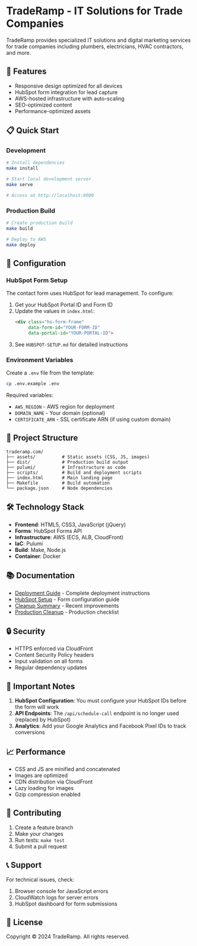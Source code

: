# TradeRamp - IT Solutions for Trade Companies

TradeRamp provides specialized IT solutions and digital marketing services for trade companies including plumbers, electricians, HVAC contractors, and more.

## 🚀 Features

- Responsive design optimized for all devices
- HubSpot form integration for lead capture
- AWS-hosted infrastructure with auto-scaling
- SEO-optimized content
- Performance-optimized assets

## 📋 Quick Start

### Development

```bash
# Install dependencies
make install

# Start local development server
make serve

# Access at http://localhost:8000
```

### Production Build

```bash
# Create production build
make build

# Deploy to AWS
make deploy
```

## 🔧 Configuration

### HubSpot Form Setup

The contact form uses HubSpot for lead management. To configure:

1. Get your HubSpot Portal ID and Form ID
2. Update the values in `index.html`:
   ```html
   <div class="hs-form-frame" 
        data-form-id="YOUR-FORM-ID" 
        data-portal-id="YOUR-PORTAL-ID">
   ```
3. See `HUBSPOT-SETUP.md` for detailed instructions

### Environment Variables

Create a `.env` file from the template:

```bash
cp .env.example .env
```

Required variables:
- `AWS_REGION` - AWS region for deployment
- `DOMAIN_NAME` - Your domain (optional)
- `CERTIFICATE_ARN` - SSL certificate ARN (if using custom domain)

## 📁 Project Structure

```
traderamp.com/
├── assets/          # Static assets (CSS, JS, images)
├── dist/            # Production build output
├── pulumi/          # Infrastructure as code
├── scripts/         # Build and deployment scripts
├── index.html       # Main landing page
├── Makefile         # Build automation
└── package.json     # Node dependencies
```

## 🛠️ Technology Stack

- **Frontend**: HTML5, CSS3, JavaScript (jQuery)
- **Forms**: HubSpot Forms API
- **Infrastructure**: AWS (ECS, ALB, CloudFront)
- **IaC**: Pulumi
- **Build**: Make, Node.js
- **Container**: Docker

## 📚 Documentation

- [Deployment Guide](DEPLOYMENT-GUIDE.md) - Complete deployment instructions
- [HubSpot Setup](HUBSPOT-SETUP.md) - Form configuration guide
- [Cleanup Summary](CLEANUP-SUMMARY.md) - Recent improvements
- [Production Cleanup](PRODUCTION-CLEANUP.md) - Production checklist

## 🔒 Security

- HTTPS enforced via CloudFront
- Content Security Policy headers
- Input validation on all forms
- Regular dependency updates

## 🚨 Important Notes

1. **HubSpot Configuration**: You must configure your HubSpot IDs before the form will work
2. **API Endpoints**: The `/api/schedule-call` endpoint is no longer used (replaced by HubSpot)
3. **Analytics**: Add your Google Analytics and Facebook Pixel IDs to track conversions

## 📈 Performance

- CSS and JS are minified and concatenated
- Images are optimized
- CDN distribution via CloudFront
- Lazy loading for images
- Gzip compression enabled

## 🤝 Contributing

1. Create a feature branch
2. Make your changes
3. Run tests: `make test`
4. Submit a pull request

## 📞 Support

For technical issues, check:
1. Browser console for JavaScript errors
2. CloudWatch logs for server errors
3. HubSpot dashboard for form submissions

## 📄 License

Copyright © 2024 TradeRamp. All rights reserved.